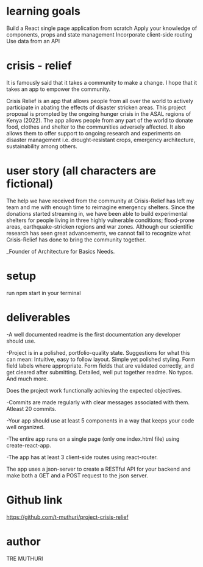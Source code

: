# learning goals

Build a React single page application from scratch
Apply your knowledge of components, props and state management
Incorporate client-side routing
Use data from an API

# crisis - relief

It is famously said that it takes a community to make a change. I hope that it takes an app to empower the community.

Crisis Relief is an app that allows people from all over the world to actively participate in abating the effects of disaster stricken areas. This project proposal is prompted by the ongoing hunger crisis in the ASAL regions of Kenya (2022). The app allows people from any part of the world to donate food, clothes and shelter to the communities adversely affected. It also allows them to offer support to ongoing research and experiments on disaster management i.e. drought-resistant crops, emergency architecture, sustainability among others.

# user story (all characters are fictional)

The help we have received from the community at Crisis-Relief has left my team and me with enough time to reimagine emergency shelters. Since the donations started streaming in, we have been able to build experimental shelters for people living in three highly vulnerable conditions; flood-prone areas, earthquake-stricken regions and war zones. Although our scientific research has seen great advancements, we cannot fail to recognize what Crisis-Relief has done to bring the community together.

_Founder of Architecture for Basics Needs.

# setup

run npm start in your terminal

# deliverables

-A well documented readme is the first documentation any developer should use.

-Project is in a polished, portfolio-quality state. Suggestions for what this can mean: Intuitive, easy to follow layout. Simple yet polished styling. Form field labels where appropriate. Form fields that are validated correctly, and get cleared after submitting. Detailed, well put together readme. No typos. And much more.

Does the project work functionally achieving the expected objectives.

-Commits are made regularly with clear messages associated with them. Atleast 20 commits.

-Your app should use at least 5 components in a way that keeps your code well organized.

-The entire app runs on a single page (only one index.html file) using create-react-app.

-The app has at least 3 client-side routes using react-router.

The app uses a json-server to create a RESTful API for your backend and make both a GET and a POST request to the json server.

# Github link

https://github.com/t-muthuri/project-crisis-relief

# author

TRE MUTHURI